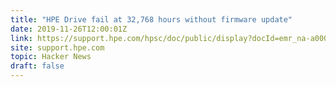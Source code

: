 ```yaml
---
title: "HPE Drive fail at 32,768 hours without firmware update"
date: 2019-11-26T12:00:01Z
link: https://support.hpe.com/hpsc/doc/public/display?docId=emr_na-a00092491en_us&utm_medium=RSS&utm_source=hune
site: support.hpe.com
topic: Hacker News
draft: false
---
```

